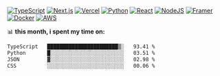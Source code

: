 


[![TypeScript](https://img.shields.io/badge/TypeScript-3178C6?logo=typescript&logoColor=fff)](#)
[![Next.js](https://img.shields.io/badge/Next.js-black?logo=next.js&logoColor=white)](#)
[![Vercel](https://img.shields.io/badge/Vercel-%23000000.svg?logo=vercel&logoColor=white)](#)
[![Python](https://img.shields.io/badge/Python-3776AB?logo=python&logoColor=fff)](#)
[![React](https://img.shields.io/badge/React-%2320232a.svg?logo=react&logoColor=%2361DAFB)](#)
[![NodeJS](https://img.shields.io/badge/Node.js-6DA55F?logo=node.js&logoColor=white)](#)
[![Framer](https://img.shields.io/badge/Framer-05F?logo=framer&logoColor=fff)](#)
[![Docker](https://img.shields.io/badge/Docker-2496ED?logo=docker&logoColor=fff)](#)
[![AWS](https://img.shields.io/badge/AWS-%23FF9900.svg?logo=amazon-web-services&logoColor=white)](#)

📊 **this month, i spent my time on:**
<!--START_SECTION:waka-->

```txt
TypeScript   ███████████████████████▒░   93.41 %
Python       █░░░░░░░░░░░░░░░░░░░░░░░░   03.51 %
JSON         ▓░░░░░░░░░░░░░░░░░░░░░░░░   02.98 %
CSS          ░░░░░░░░░░░░░░░░░░░░░░░░░   00.06 %
```

<!--END_SECTION:waka-->
